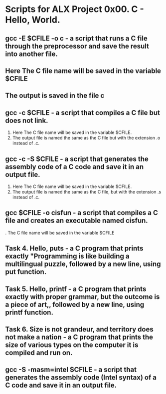 # Scripts for ALX Project 0x00. C - Hello, World.

## gcc -E $CFILE -o c - a script that runs a C file through the preprocessor and save the result into another file. 
## Here The C file name will be saved in the variable $CFILE
## The output is saved in the file c

## gcc -c $CFILE  -  a script that compiles a C file but does not link.
1.  Here The C file name will be saved in the variable $CFILE.
2.  The output file is named the same as the C file but with the extension .o instead of .c. 

## gcc -c -S $CFILE  - a script that generates the assembly code of a C code and save it in an output file.
1.  Here The C file name will be saved in the variable $CFILE.
2.  The output file is named the same as the C file, but with the extension .s instead of .c. 

## gcc $CFILE -o cisfun  - a script that compiles a C file and creates an executable named cisfun.
. The C file name will be saved in the variable $CFILE

## Task 4. Hello, puts - a C program that prints exactly "Programming is like building a multilingual puzzle, followed by a new line, using put function.

## Task 5. Hello, printf  -  a C program that prints exactly with proper grammar, but the outcome is a piece of art,, followed by a new line, using printf function.

## Task 6. Size is not grandeur, and territory does not make a nation  - a C program that prints the size of various types on the computer it is compiled and run on.

## gcc -S -masm=intel $CFILE  - a script that generates the assembly code (Intel syntax) of a C code and save it in an output file.
